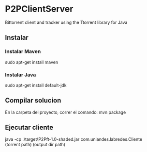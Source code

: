# P2PClientServer
Bittorrent client and tracker using the Ttorrent library for Java

## Instalar

### Instalar Maven

sudo apt-get install maven

### Instalar Java

sudo apt-get install default-jdk

## Compilar solucion

En la carpeta del proyecto, correr el comando: mvn package

## Ejecutar cliente

java -cp .\target\P2Pft-1.0-shaded.jar com.uniandes.labredes.Cliente (torrent path) (output dir path)

